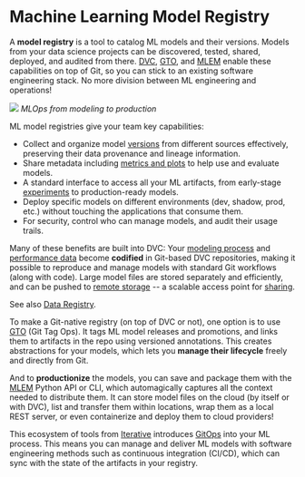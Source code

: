 # Machine Learning Model Registry

A **model registry** is a tool to catalog ML models and their versions. Models
from your data science projects can be discovered, tested, shared, deployed, and
audited from there. [DVC](/doc), [GTO], and [MLEM] enable these capabilities on
top of Git, so you can stick to an existing software engineering stack. No more
division between ML engineering and operations!

![](/img/ml_model_registry.jpg) _MLOps from modeling to production_

[gto]: https://mlem.ai/doc/gto
[mlem]: https://mlem.ai/

ML model registries give your team key capabilities:

- Collect and organize model [versions] from different sources effectively,
  preserving their data provenance and lineage information.
- Share metadata including [metrics and plots][mp] to help use and evaluate
  models.
- A standard interface to access all your ML artifacts, from early-stage
  [experiments] to production-ready models.
- Deploy specific models on different environments (dev, shadow, prod, etc.)
  without touching the applications that consume them.
- For security, control who can manage models, and audit their usage trails.

[versions]: /doc/use-cases/versioning-data-and-models
[mp]: /doc/start/data-management/metrics-parameters-plots
[experiments]: /doc/user-guide/experiment-management

Many of these benefits are built into DVC: Your [modeling process] and
[performance data][mp] become **codified** in Git-based <abbr>DVC
repositories</abbr>, making it possible to reproduce and manage models with
standard Git workflows (along with code). Large model files are stored
separately and efficiently, and can be pushed to [remote storage] -- a scalable
access point for [sharing].

<admon type="info">

See also [Data Registry](/doc/use-cases/data-registry).

</admon>

To make a Git-native registry (on top of DVC or not), one option is to use [GTO]
(Git Tag Ops). It tags ML model releases and promotions, and links them to
artifacts in the repo using versioned annotations. This creates abstractions for
your models, which lets you **manage their lifecycle** freely and directly from
Git.

And to **productionize** the models, you can save and package them with the
[MLEM] Python API or CLI, which automagically captures all the context needed to
distribute them. It can store model files on the cloud (by itself or with DVC),
list and transfer them within locations, wrap them as a local REST server, or
even containerize and deploy them to cloud providers!

This ecosystem of tools from [Iterative](https://iterative.ai/) introduces
[GitOps] into your ML process. This means you can manage and deliver ML models
with software engineering methods such as continuous integration (CI/CD), which
can sync with the state of the artifacts in your registry.

[modeling process]: /doc/start/data-management/data-pipelines
[remote storage]: /doc/user-guide/data-management/remote-storage
[sharing]: /doc/start/data-management/data-and-model-access
[via cml]: https://cml.dev/doc/cml-with-dvc
[gitops]: https://www.gitops.tech/
